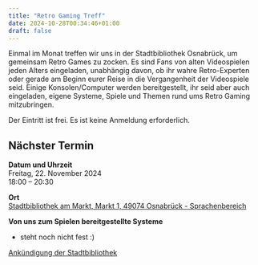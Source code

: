 ```yaml
---
title: "Retro Gaming Treff"
date: 2024-10-28T00:34:46+01:00
draft: false
---
```


Einmal im Monat treffen wir uns in der Stadtbibliothek Osnabrück, um gemeinsam Retro Games zu zocken.
Es sind Fans von alten Videospielen jeden Alters eingeladen, unabhängig davon,
ob ihr wahre Retro-Experten oder gerade am Beginn eurer Reise in die Vergangenheit der Videospiele seid.
Einige Konsolen/Computer werden bereitgestellt, ihr seid aber auch eingeladen, eigene Systeme, Spiele und Themen rund ums Retro Gaming mitzubringen.

Der Eintritt ist frei. Es ist keine Anmeldung erforderlich.

## Nächster Termin
**Datum und Uhrzeit**\
Freitag, 22. November 2024\
18:00 – 20:30

**Ort**\
[Stadtbibliothek am Markt, Markt 1, 49074 Osnabrück - Sprachenbereich](https://www.openstreetmap.org/node/268428092#map=19/52.277116/8.041998)

**Von uns zum Spielen bereitgestellte Systeme**
- steht noch nicht fest :)

[Ankündigung der Stadtbibliothek](https://stadtbibliothek.osnabrueck.de/erleben#/events/a8e5d8d3-2ba3-4cff-a5ef-d2a9a4324895)